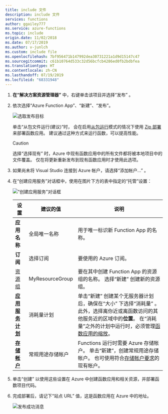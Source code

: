 ```yaml
---
title: include 文件
description: include 文件
services: functions
author: ggailey777
ms.service: azure-functions
ms.topic: include
origin.date: 11/02/2018
ms.date: 07/17/2019
ms.author: v-junlch
ms.custom: include file
ms.openlocfilehash: 7bf956471b147992dea30731221a1d9d15147c47
ms.sourcegitcommit: c61b10764d533c32d56bcfcb4286ed0fb2bdbfea
ms.translationtype: HT
ms.contentlocale: zh-CN
ms.lasthandoff: 07/19/2019
ms.locfileid: "68331948"
---
```

1. **在“解决方案资源管理器”** 中，右键单击该项目并选择“发布”  。

2. 依次选择“Azure Function App”、“新建”、“发布”。   

    ![选取发布目标](./media/functions-vstools-publish/functions-visual-studio-publish-profile.png) 

    单击“从包文件运行(建议)”时，  会在启用[从包运行](../articles/azure-functions/run-functions-from-deployment-package.md)模式的情况下使用 [Zip 部署](../articles/azure-functions/functions-deployment-technologies.md#zip-deploy)来部署函数应用。 建议通过这种方式来运行函数，可以提高性能。

    >[!CAUTION]
    >选择“选择现有”  时，Azure 中现有函数应用中的所有文件都将被本地项目中的文件覆盖。 仅在将更新重新发布到现有函数应用时才使用此选项。

3. 如果尚未将 Visual Studio 连接到 Azure 帐户，请选择“添加帐户...”  。

4. 在“创建应用服务”对话框中，使用在图片下方的表中指定的“托管”设置：  

    ![“创建应用服务”对话框](./media/functions-vstools-publish/functions-visual-studio-publish.png)

    | 设置      | 建议的值  | 说明                                |
    | ------------ |  ------- | -------------------------------------------------- |
    | **应用名称** | 全局唯一名称 | 用于唯一标识新 Function App 的名称。 |
    | **订阅** | 选择订阅 | 要使用的 Azure 订阅。 |
    |  [资源组](../articles/azure-resource-manager/resource-group-overview.md) | MyResourceGroup |  要在其中创建 Function App 的资源组的名称。 选择“新建”  创建新的资源组。|
    | **[应用服务计划](../articles/azure-functions/functions-scale.md)** | 消耗量计划 | 单击“新建”  创建某个无服务器计划后，确保在“大小”  下选择“消耗量”  。 此外，选择离你近或离函数访问的其他服务近的区域中的**位置**。 在“消耗量”之外的计划中运行时，必须管理[函数应用的缩放](../articles/azure-functions/functions-scale.md)。   |
    | **[存储帐户](../articles/storage/common/storage-quickstart-create-account.md)** | 常规用途存储帐户 | Functions 运行时需要 Azure 存储帐户。 单击“新建”，创建常规用途存储帐户。  也可使用符合[存储帐户要求](../articles/azure-functions/functions-scale.md#storage-account-requirements)的现有帐户。  |

5. 单击“创建”  以使用这些设置在 Azure 中创建函数应用和相关资源，并部署函数项目代码。 

6. 完成部署后，请记下“站点 URL”  值，这是函数应用在 Azure 中的地址。

    ![发布成功消息](./media/functions-vstools-publish/functions-visual-studio-publish-complete.png)

